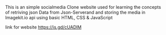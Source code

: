 This is an simple socialmedia Clone website used for learning the concepts of retriving json Data from Json-Serverand and storing the media in Imagekit.io api using basic HTML, CSS & JavaScript

link for website https://is.gd/cUADlM
